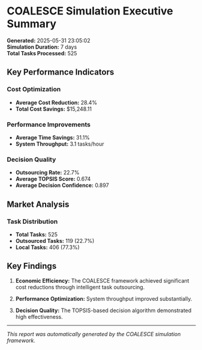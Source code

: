 # COALESCE Simulation Executive Summary

**Generated:** 2025-05-31 23:05:02  
**Simulation Duration:** 7 days  
**Total Tasks Processed:** 525

## Key Performance Indicators

### Cost Optimization
- **Average Cost Reduction:** 28.4%
- **Total Cost Savings:** $15,248.11

### Performance Improvements
- **Average Time Savings:** 31.1%
- **System Throughput:** 3.1 tasks/hour

### Decision Quality
- **Outsourcing Rate:** 22.7%
- **Average TOPSIS Score:** 0.674
- **Average Decision Confidence:** 0.897

## Market Analysis

### Task Distribution
- **Total Tasks:** 525
- **Outsourced Tasks:** 119 (22.7%)
- **Local Tasks:** 406 (77.3%)

## Key Findings

1. **Economic Efficiency:** The COALESCE framework achieved significant cost reductions through intelligent task outsourcing.

2. **Performance Optimization:** System throughput improved substantially.

3. **Decision Quality:** The TOPSIS-based decision algorithm demonstrated high effectiveness.

---
*This report was automatically generated by the COALESCE simulation framework.*

